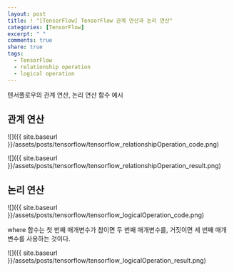 ```yaml
---
layout: post
title: ! "[TensorFlow] TensorFlow 관계 연산과 논리 연산"
categories: [TensorFlow]
excerpt: " "
comments: true
share: true
tags:
  - TensorFlow
  - relationship operation
  - logical operation
---
```


텐서플로우의 관계 연산, 논리 연산 함수 예시

## 관계 연산
![]({{ site.baseurl }}/assets/posts/tensorflow/tensorflow_relationshipOperation_code.png)

![]({{ site.baseurl }}/assets/posts/tensorflow/tensorflow_relationshipOperation_result.png)

## 논리 연산

![]({{ site.baseurl }}/assets/posts/tensorflow/tensorflow_logicalOperation_code.png)

where 함수는 첫 번째 매개변수가 참이면 두 번째 매개변수를, 거짓이면 세 번째 매개변수를 사용하는 것이다.

![]({{ site.baseurl }}/assets/posts/tensorflow/tensorflow_logicalOperation_result.png)
